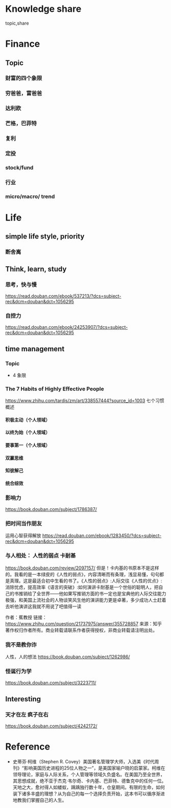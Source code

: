 # Knowledge share
topic,share

# Finance
## Topic
### 财富的四个象限

### 穷爸爸，富爸爸

### 达利欧

### 芒格，巴菲特

### 复利

### 定投

### stock/fund
### 行业
### micro/macro/ trend

# Life
## simple life style, priority
### 断舍离

## Think, learn, study
### 思考，快与慢
https://read.douban.com/ebook/537213/?dcs=subject-rec&dcm=douban&dct=1056295

### 自控力
https://read.douban.com/ebook/24253907/?dcs=subject-rec&dcm=douban&dct=1056295

## time management
### Topic
- 4 象限

### The 7 Habits of Highly Effective People
https://www.zhihu.com/tardis/zm/art/338557444?source_id=1003
七个习惯概述
#### 积极主动（个人领域）
#### 以终为始（个人领域）
#### 要事第一（个人领域）
#### 双赢思维
#### 知彼解己
#### 统合综效

### 影响力
https://book.douban.com/subject/1786387/

### 把时间当作朋友
运用心智获得解放
https://read.douban.com/ebook/1283450/?dcs=subject-rec&dcm=douban&dct=1056295

### 与人相处： 人性的弱点 卡耐基
https://book.douban.com/review/2097157/
但是！卡内基的书原本不是这样的。我看的是一本绿皮的《人性的弱点》，内容清晰而有条理，浅显易懂，句句都是真理。这是最适合初中生看的书了。《人性的弱点》:人际交往《人性的优点》:消除忧虑，提高效率《语言的突破》:如何演讲卡耐基是一个世俗的聪明人，把自己的书推销给了全世界——他如果写推销方面的书一定也是宝典他的人际交往能力极强，和美国上流社会的人物谈笑风生他的演讲能力更是卓著，多少成功人士赶着去听他演讲这我就不用说了吧值得一读

作者：蕉教授
链接：https://www.zhihu.com/question/21737975/answer/355728857
来源：知乎
著作权归作者所有。商业转载请联系作者获得授权，非商业转载请注明出处。


### 我不是教你诈
人性，人的想法
https://book.douban.com/subject/1262986/

### 怪诞行为学
https://book.douban.com/subject/3223711/

## Interesting
### 天才在左 疯子在右
https://book.douban.com/subject/4242172/

# Reference
- 史蒂芬·柯维（Stephen R. Covey）美国著名管理学大师，入选美《时代周刊》“影响美国历史进程的25位人物之一”，是美国家喻户晓的启蒙家。柯维在领导理论，家庭与人际关系，个人管理等领域久负盛名。在美国乃至全世界，其思想成就，绝不亚于杰克·韦尔奇、卡内基、巴菲特、德鲁克中的任何一位。天地之大，愈衬得人如蝼蚁，踽踽独行数十年，仓皇期间。有限的生命，如何装下诸多丰盛的理想？从为自己的每一个选择负责开始，这本书可以循序渐进地教我们掌握自己的人生。

